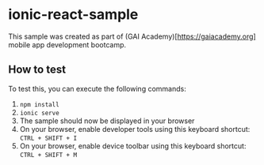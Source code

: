 # ionic-react-sample

This sample was created as part of (GAI Academy)[https://gaiacademy.org] mobile app development bootcamp.

## How to test
To test this, you can execute the following commands:

1. `npm install`
2. `ionic serve`
3. The sample should now be displayed in your browser
4. On your browser, enable developer tools using this keyboard shortcut: `CTRL + SHIFT + I`
5. On your browser, enable device toolbar using this keyboard shortcut: `CTRL + SHIFT + M`